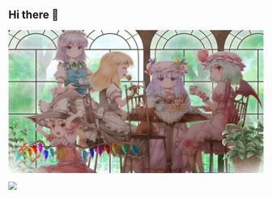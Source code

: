 ## Hi there 👋




![](https://raw.githubusercontent.com/goofish-shop/.github/main/profile/go-fish.png)



![](https://komarev.com/ghpvc/?username=goofish-shop&color=green)
